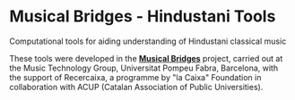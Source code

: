 # Musical Bridges - Hindustani Tools
Computational tools for aiding understanding of Hindustani classical music

These tools were developed in the [**Musical Bridges**](https://www.upf.edu/web/musicalbridges) project, carried out at the Music Technology Group, Universitat Pompeu Fabra, Barcelona, with the support of Recercaixa, a programme by "la Caixa" Foundation in collaboration with ACUP (Catalan Association of Public Universities).
